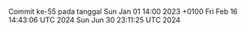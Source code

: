 Commit ke-55 pada tanggal Sun Jan 01 14:00 2023 +0100
Fri Feb 16 14:43:06 UTC 2024
Sun Jun 30 23:11:25 UTC 2024
